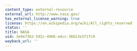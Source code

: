 ```yaml
---
content_type: external-resource
external_url: http://www.nasa.gov/
has_external_license_warning: true
license: https://en.wikipedia.org/wiki/All_rights_reserved
status: ''
title: NASA
uid: 3e9e7362-5d2c-4966-a4cc-36613e3f27c9
wayback_url: ''
---
```

